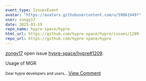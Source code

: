 ```yaml
---
event_type: IssuesEvent
avatar: "https://avatars.githubusercontent.com/u/59861949?"
user: zongy17
date: 2025-01-19
repo_name: hypre-space/hypre
html_url: https://github.com/hypre-space/hypre/issues/1209
repo_url: https://github.com/hypre-space/hypre
---
```


<a href='https://github.com/zongy17' target='_blank'>zongy17</a> open issue <a href='https://github.com/hypre-space/hypre/issues/1209' target='_blank'>hypre-space/hypre#1209</a>.

<p>Usage of MGR</p><small>Dear hypre developers and users,...</small><a href='https://github.com/hypre-space/hypre/issues/1209' target='_blank'>View Comment</a>